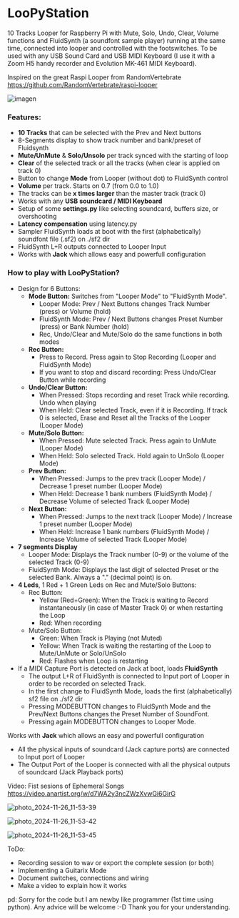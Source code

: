 # LooPyStation

10 Tracks Looper for Raspberry Pi with Mute, Solo, Undo, Clear, Volume functions and FluidSynth (a soundfont sample player) running at the same time, connected into looper and controlled with the footswitches.
To be used with any USB Sound Card and USB MIDI Keyboard (I use it with a Zoom H5 handy recorder and Evolution MK-461 MIDI Keyboard).

Inspired on the great Raspi Looper from RandomVertebrate https://github.com/RandomVertebrate/raspi-looper

![imagen](https://github.com/user-attachments/assets/7e4a752f-1773-4dce-8de1-60d16994fe0f)

### Features:
  - **10 Tracks** that can be selected with the Prev and Next buttons
  - 8-Segments display to show track number and bank/preset of Fluidsynth
  - **Mute/UnMute** & **Solo/Unsolo** per track synced with the starting of loop
  - **Clear** of the selected track or all the tracks (when clear is applied on track 0)
  - Button to change **Mode** from Looper (without dot) to FluidSynth control
  - **Volume** per track. Starts on 0.7 (from 0.0 to 1.0)
  - The tracks can be **x times larger** than the master track (track 0)
  - Works with any **USB soundcard / MIDI Keyboard**
  - Setup of some **settings.py** like selecting soundcard, buffers size, or overshooting
  - **Latency compensation** using latency.py
  - Sampler FluidSynth loads at boot with the first (alphabetically) soundfont file (.sf2) on ./sf2 dir
  - FluidSynth L+R outputs connected to Looper Input
  - Works with **Jack** which allows easy and powerfull configuration

### How to play with LooPyStation?
- Design for 6 Buttons:
  - **Mode Button:** Switches from "Looper Mode" to "FluidSynth Mode".
    - Looper Mode: Prev / Next Buttons changes Track Number (press) or Volume (hold)
    - FluidSynth Mode: Prev / Next Buttons changes Preset Number (press) or Bank Number (hold)
    - Rec, Undo/Clear and Mute/Solo do the same functions in both modes
  - **Rec Button:**
    - Press to Record. Press again to Stop Recording (Looper and FluidSynth Mode)
    - If you want to stop and discard recording: Press Undo/Clear Button while recording
  - **Undo/Clear Button:**
    - When Pressed: Stops recording and reset Track while recording. Undo when playing
    - When Held: Clear selected Track, even if it is Recording. If track 0 is selected, Erase and Reset all the Tracks of the Looper  (Looper Mode)
  - **Mute/Solo Button:**
    - When Pressed: Mute selected Track. Press again to UnMute (Looper Mode)
    - When Held: Solo selected Track. Hold again to UnSolo (Looper Mode)
  - **Prev Button:**
    - When Pressed: Jumps to the prev track (Looper Mode) / Decrease 1 preset number (Looper Mode)
    - When Held: Decrease 1 bank numbers (FluidSynth Mode) / Decrease Volume of selected Track (Looper Mode)
  - **Next Button:**
    - When Pressed: Jumps to the next track (Looper Mode) / Increase 1 preset number (Looper Mode)
    - When Held: Increase 1 bank numbers (FluidSynth Mode) / Increase Volume of selected Track (Looper Mode)
- **7 segments Display**
  - Looper Mode: Displays the Track number (0-9) or the volume of the selected Track (0-9)
  - FluidSynth Mode: Displays the last digit of selected Preset or the selected Bank. Always a "." (decimal point) is on.
- **4 Leds**, 1 Red + 1 Green Leds on Rec and Mute/Solo Buttons:
  - Rec Button:
    - Yellow (Red+Green): When the Track is waiting to Record instantaneously (in case of Master Track 0) or when restarting the Loop
    - Red: When recording
  - Mute/Solo Button:
    - Green: When Track is Playing (not Muted)
    - Yellow: When Track is waiting the restarting of the Loop to Mute/UnMute or Solo/UnSolo
    - Red: Flashes when Loop is restarting
- If a MIDI Capture Port is detected on Jack at boot, loads **FluidSynth**
  - The output L+R of FluidSynth is connected to Input port of Looper in order to be recorded on selected Track.
  - In the first change to FluidSynth Mode, loads the first (alphabetically) sf2 file on ./sf2 dir
  - Pressing MODEBUTTON changes to FluidSynth Mode and the Prev/Next Buttons changes the Preset Number of SoundFont.
  - Pressing again MODEBUTTON changes to Looper Mode.

Works with **Jack** which allows an easy and powerfull configuration
  - All the physical inputs of soundcard (Jack capture ports) are connected to Input port of Looper
  - The Output Port of the Looper is connected with all the physical outputs of soundcard (Jack Playback ports)

Video: Fist sesions of Ephemeral Songs https://video.anartist.org/w/d7WA2y3ncZWzXvwGi6GirG

![photo_2024-11-26_11-53-39](https://github.com/user-attachments/assets/a4f5ce32-0bb3-43d6-b565-174189d2d8bf)

![photo_2024-11-26_11-53-42](https://github.com/user-attachments/assets/7ead2b8a-ff21-42fd-8898-1221478dfb37)

![photo_2024-11-26_11-53-45](https://github.com/user-attachments/assets/f1575d83-0f9d-427f-a63f-fe5e53f3e4b6)

ToDo:
- Recording session to wav or export the complete session (or both)
- Implementing a Guitarix Mode
- Document switches, connections and wiring
- Make a video to explain how it works

pd: Sorry for the code but I am newby like programmer (1st time using python). Any advice will be welcome :-D
Thank you for your understanding.
